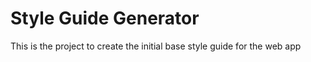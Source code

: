 # Style Guide Generator

This is the project to create the initial base style guide for the web app 
